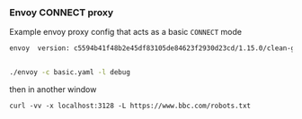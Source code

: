 ### Envoy CONNECT proxy

Example envoy proxy config that acts as a basic `CONNECT` mode 


```bash
envoy  version: c5594b41f48b2e45df83105de84623f2930d23cd/1.15.0/clean-getenvoy-a5345f6-envoy/RELEASE/Bo


./envoy -c basic.yaml -l debug

```

then in another window

```
curl -vv -x localhost:3128 -L https://www.bbc.com/robots.txt
```